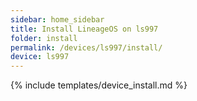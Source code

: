 ```yaml
---
sidebar: home_sidebar
title: Install LineageOS on ls997
folder: install
permalink: /devices/ls997/install/
device: ls997
---
```

{% include templates/device_install.md %}

